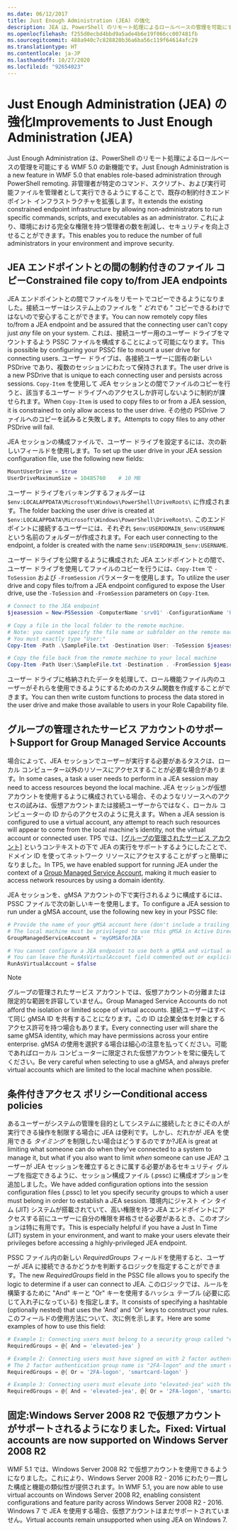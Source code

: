 ```yaml
---
ms.date: 06/12/2017
title: Just Enough Administration (JEA) の強化
description: JEA は、PowerShell のリモート処理によるロールベースの管理を可能にする WMF 5.0 の新機能です。 非管理者が特定のコマンド、スクリプト、および実行可能ファイルを管理者として実行できるようにすることで、既存の制約付きエンドポイント インフラストラクチャを拡張します。
ms.openlocfilehash: f255d0ecbd4bbd9a5ade4b6e19f066cc007481fb
ms.sourcegitcommit: 488a940c7c828820b36a6ba56c119f64614afc29
ms.translationtype: HT
ms.contentlocale: ja-JP
ms.lasthandoff: 10/27/2020
ms.locfileid: "92654023"
---
```

# <a name="improvements-to-just-enough-administration-jea"></a><span data-ttu-id="106f2-104">Just Enough Administration (JEA) の強化</span><span class="sxs-lookup"><span data-stu-id="106f2-104">Improvements to Just Enough Administration (JEA)</span></span>

<span data-ttu-id="106f2-105">Just Enough Administration は、PowerShell のリモート処理によるロールベースの管理を可能にする WMF 5.0 の新機能です。</span><span class="sxs-lookup"><span data-stu-id="106f2-105">Just Enough Administration is a new feature in WMF 5.0 that enables role-based administration through PowerShell remoting.</span></span> <span data-ttu-id="106f2-106">非管理者が特定のコマンド、スクリプト、および実行可能ファイルを管理者として実行できるようにすることで、既存の制約付きエンドポイント インフラストラクチャを拡張します。</span><span class="sxs-lookup"><span data-stu-id="106f2-106">It extends the existing constrained endpoint infrastructure by allowing non-administrators to run specific commands, scripts, and executables as an administrator.</span></span> <span data-ttu-id="106f2-107">これにより、環境における完全な権限を持つ管理者の数を削減し、セキュリティを向上させることができます。</span><span class="sxs-lookup"><span data-stu-id="106f2-107">This enables you to reduce the number of full administrators in your environment and improve security.</span></span>

## <a name="constrained-file-copy-tofrom-jea-endpoints"></a><span data-ttu-id="106f2-108">JEA エンドポイントとの間の制約付きのファイル コピー</span><span class="sxs-lookup"><span data-stu-id="106f2-108">Constrained file copy to/from JEA endpoints</span></span>

<span data-ttu-id="106f2-109">JEA エンドポイントとの間でファイルをリモートでコピーできるようになりました。接続ユーザーはシステム上のファイルを " *どれでも* " コピーできるわけではないので安心することができます。</span><span class="sxs-lookup"><span data-stu-id="106f2-109">You can now remotely copy files to/from a JEA endpoint and be assured that the connecting user can't copy just *any* file on your system.</span></span> <span data-ttu-id="106f2-110">これは、接続ユーザー用のユーザー ドライブをマウントするよう PSSC ファイルを構成することによって可能になります。</span><span class="sxs-lookup"><span data-stu-id="106f2-110">This is possible by configuring your PSSC file to mount a user drive for connecting users.</span></span> <span data-ttu-id="106f2-111">ユーザー ドライブは、各接続ユーザーに固有の新しい PSDrive であり、複数のセッションにわたって保持されます。</span><span class="sxs-lookup"><span data-stu-id="106f2-111">The user drive is a new PSDrive that is unique to each connecting user and persists across sessions.</span></span> <span data-ttu-id="106f2-112">`Copy-Item` を使用して JEA セッションとの間でファイルのコピーを行うと、該当するユーザー ドライブへのアクセスしか許可しないように制約が課せられます。</span><span class="sxs-lookup"><span data-stu-id="106f2-112">When `Copy-Item` is used to copy files to or from a JEA session, it is constrained to only allow access to the user drive.</span></span> <span data-ttu-id="106f2-113">その他の PSDrive ファイルへのコピーを試みると失敗します。</span><span class="sxs-lookup"><span data-stu-id="106f2-113">Attempts to copy files to any other PSDrive will fail.</span></span>

<span data-ttu-id="106f2-114">JEA セッションの構成ファイルで、ユーザー ドライブを設定するには、次の新しいフィールドを使用します。</span><span class="sxs-lookup"><span data-stu-id="106f2-114">To set up the user drive in your JEA session configuration file, use the following new fields:</span></span>

```powershell
MountUserDrive = $true
UserDriveMaximumSize = 10485760    # 10 MB
```

<span data-ttu-id="106f2-115">ユーザー ドライブをバッキングするフォルダーは `$env:LOCALAPPDATA\Microsoft\Windows\PowerShell\DriveRoots\` に作成されます。</span><span class="sxs-lookup"><span data-stu-id="106f2-115">The folder backing the user drive is created at `$env:LOCALAPPDATA\Microsoft\Windows\PowerShell\DriveRoots\`.</span></span> <span data-ttu-id="106f2-116">このエンドポイントに接続するユーザーには、それぞれ `$env:USERDOMAIN_$env:USERNAME` という名前のフォルダーが作成されます。</span><span class="sxs-lookup"><span data-stu-id="106f2-116">For each user connecting to the endpoint, a folder is created with the name `$env:USERDOMAIN_$env:USERNAME`.</span></span>

<span data-ttu-id="106f2-117">ユーザー ドライブを公開するように構成された JEA エンドポイントとの間で、ユーザー ドライブを使用してファイルのコピーを行うには、`Copy-Item` で `-ToSession` および `-FromSession` パラメーターを使用します。</span><span class="sxs-lookup"><span data-stu-id="106f2-117">To utilize the user drive and copy files to/from a JEA endpoint configured to expose the User drive, use the `-ToSession` and `-FromSession` parameters on `Copy-Item`.</span></span>

```powershell
# Connect to the JEA endpoint
$jeasession = New-PSSession -ComputerName 'srv01' -ConfigurationName 'UserDemo'

# Copy a file in the local folder to the remote machine.
# Note: you cannot specify the file name or subfolder on the remote machine.
# You must exactly type "User:"
Copy-Item -Path .\SampleFile.txt -Destination User: -ToSession $jeasession

# Copy the file back from the remote machine to your local machine
Copy-Item -Path User:\SampleFile.txt -Destination . -FromSession $jeasession
```

<span data-ttu-id="106f2-118">ユーザー ドライブに格納されたデータを処理して、ロール機能ファイル内のユーザーがそれらを使用できるようにするためのカスタム関数を作成することができます。</span><span class="sxs-lookup"><span data-stu-id="106f2-118">You can then write custom functions to process the data stored in the user drive and make those available to users in your Role Capability file.</span></span>

## <a name="support-for-group-managed-service-accounts"></a><span data-ttu-id="106f2-119">グループの管理されたサービス アカウントのサポート</span><span class="sxs-lookup"><span data-stu-id="106f2-119">Support for Group Managed Service Accounts</span></span>

<span data-ttu-id="106f2-120">場合によって、JEA セッションでユーザーが実行する必要があるタスクは、ローカル コンピューター以外のリソースにアクセスすることが必要な場合があります。</span><span class="sxs-lookup"><span data-stu-id="106f2-120">In some cases, a task a user needs to perform in a JEA session may need to access resources beyond the local machine.</span></span> <span data-ttu-id="106f2-121">JEA セッションが仮想アカウントを使用するように構成されている場合、そのようなリソースへのアクセスの試みは、仮想アカウントまたは接続ユーザーからではなく、ローカル コンピューターの ID からのアクセスのように見えます。</span><span class="sxs-lookup"><span data-stu-id="106f2-121">When a JEA session is configured to use a virtual account, any attempt to reach such resources will appear to come from the local machine's identity, not the virtual account or connected user.</span></span> <span data-ttu-id="106f2-122">TP5 では、[[グループの管理されたサービス アカウント]](/previous-versions/windows/it-pro/windows-server-2012-R2-and-2012/jj128431\(v=ws.11\)) というコンテキストの下で JEA の実行をサポートするようにしたことで、ドメイン ID を使ってネットワーク リソースにアクセスすることがずっと簡単になりました。</span><span class="sxs-lookup"><span data-stu-id="106f2-122">In TP5, we have enabled support for running JEA under the context of a [Group Managed Service Account](/previous-versions/windows/it-pro/windows-server-2012-R2-and-2012/jj128431\(v=ws.11\)), making it much easier to access network resources by using a domain identity.</span></span>

<span data-ttu-id="106f2-123">JEA セッションを、gMSA アカウントの下で実行されるように構成するには、PSSC ファイルで次の新しいキーを使用します。</span><span class="sxs-lookup"><span data-stu-id="106f2-123">To configure a JEA session to run under a gMSA account, use the following new key in your PSSC file:</span></span>

```powershell
# Provide the name of your gMSA account here (don't include a trailing $)
# The local machine must be privileged to use this gMSA in Active Directory
GroupManagedServiceAccount = 'myGMSAforJEA'

# You cannot configure a JEA endpoint to use both a gMSA and virtual account
# You can leave the RunAsVirtualAccount field commented out or explicitly set it to false
RunAsVirtualAccount = $false
```

> [!NOTE]
> <span data-ttu-id="106f2-124">グループの管理されたサービス アカウントでは、仮想アカウントの分離または限定的な範囲を許容していません。</span><span class="sxs-lookup"><span data-stu-id="106f2-124">Group Managed Service Accounts do not afford the isolation or limited scope of virtual accounts.</span></span>
> <span data-ttu-id="106f2-125">接続ユーザーはすべて同じ gMSA ID を共有することになります。この ID は企業全体を対象とするアクセス許可を持つ場合もあります。</span><span class="sxs-lookup"><span data-stu-id="106f2-125">Every connecting user will share the same gMSA identity, which may have permissions across your entire enterprise.</span></span> <span data-ttu-id="106f2-126">gMSA の使用を選択する場合は細心の注意を払ってください。可能であればローカル コンピューターに限定された仮想アカウントを常に優先してください。</span><span class="sxs-lookup"><span data-stu-id="106f2-126">Be very careful when selecting to use a gMSA, and always prefer virtual accounts which are limited to the local machine when possible.</span></span>

## <a name="conditional-access-policies"></a><span data-ttu-id="106f2-127">条件付きアクセス ポリシー</span><span class="sxs-lookup"><span data-stu-id="106f2-127">Conditional access policies</span></span>

<span data-ttu-id="106f2-128">あるユーザーがシステムの管理を目的としてシステムに接続したときにその人が実行できる操作を制限する場合に JEA は便利です。しかし、だれかが JEA を使用できる *タイミング* を制限したい場合はどうするのですか?</span><span class="sxs-lookup"><span data-stu-id="106f2-128">JEA is great at limiting what someone can do when they've connected to a system to manage it, but what if you also want to limit *when* someone can use JEA?</span></span> <span data-ttu-id="106f2-129">ユーザーが JEA セッションを確立するときに属する必要があるセキュリティ グループを指定できるように、セッション構成ファイル (.pssc) に構成オプションを追加しました。</span><span class="sxs-lookup"><span data-stu-id="106f2-129">We have added configuration options into the session configuration files (.pssc) to let you specify security groups to which a user must belong in order to establish a JEA session.</span></span> <span data-ttu-id="106f2-130">環境内にジャスト イン タイム (JIT) システムが搭載されていて、高い権限を持つ JEA エンドポイントにアクセスする前にユーザーに自分の権限を昇格させる必要があるとき、このオプションは特に有用です。</span><span class="sxs-lookup"><span data-stu-id="106f2-130">This is especially helpful if you have a Just In Time (JIT) system in your environment, and want to make your users elevate their privileges before accessing a highly-privileged JEA endpoint.</span></span>

<span data-ttu-id="106f2-131">PSSC ファイル内の新しい *RequiredGroups* フィールドを使用すると、ユーザーが JEA に接続できるかどうかを判断するロジックを指定することができます。</span><span class="sxs-lookup"><span data-stu-id="106f2-131">The new *RequiredGroups* field in the PSSC file allows you to specify the logic to determine if a user can connect to JEA.</span></span> <span data-ttu-id="106f2-132">このロジックでは、ルールを構築するために "And" キーと "Or" キーを使用するハッシュ テーブル (必要に応じて入れ子になっている) を指定します。</span><span class="sxs-lookup"><span data-stu-id="106f2-132">It consists of specifying a hashtable (optionally nested) that uses the 'And' and 'Or' keys to construct your rules.</span></span> <span data-ttu-id="106f2-133">このフィールドの使用方法について、次に例を示します。</span><span class="sxs-lookup"><span data-stu-id="106f2-133">Here are some examples of how to use this field:</span></span>

```powershell
# Example 1: Connecting users must belong to a security group called "elevated-jea"
RequiredGroups = @{ And = 'elevated-jea' }

# Example 2: Connecting users must have signed on with 2 factor authentication or a smart card
# The 2 factor authentication group name is "2FA-logon" and the smart card group name is "smartcard-logon"
RequiredGroups = @{ Or = '2FA-logon', 'smartcard-logon' }

# Example 3: Connecting users must elevate into "elevated-jea" with their JIT system and have logged on with 2FA or a smart card
RequiredGroups = @{ And = 'elevated-jea', @{ Or = '2FA-logon', 'smartcard-logon' }}
```

## <a name="fixed-virtual-accounts-are-now-supported-on-windows-server-2008-r2"></a><span data-ttu-id="106f2-134">固定:Windows Server 2008 R2 で仮想アカウントがサポートされるようになりました。</span><span class="sxs-lookup"><span data-stu-id="106f2-134">Fixed: Virtual accounts are now supported on Windows Server 2008 R2</span></span>

<span data-ttu-id="106f2-135">WMF 5.1 では、Windows Server 2008 R2 で仮想アカウントを使用できるようになりました。これにより、Windows Server 2008 R2 - 2016 にわたり一貫した構成と機能の類似性が提供されます。</span><span class="sxs-lookup"><span data-stu-id="106f2-135">In WMF 5.1, you are now able to use virtual accounts on Windows Server 2008 R2, enabling consistent configurations and feature parity across Windows Server 2008 R2 - 2016.</span></span> <span data-ttu-id="106f2-136">Windows 7 で JEA を使用する場合、仮想アカウントはまだサポートされていません。</span><span class="sxs-lookup"><span data-stu-id="106f2-136">Virtual accounts remain unsupported when using JEA on Windows 7.</span></span>
